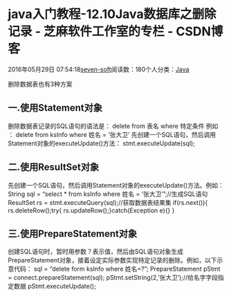 
# java入门教程-12.10Java数据库之删除记录 -  芝麻软件工作室的专栏 - CSDN博客


2016年05月29日 07:54:18[seven-soft](https://me.csdn.net/softn)阅读数：180个人分类：[Java																](https://blog.csdn.net/softn/article/category/6242590)



删除数据表也有3种方案
## 一.使用Statement对象
删除数据表记录的SQL语句的语法是：
delete from 表名 where 特定条件
例如 ：
delete from ksInfo where 姓名 = ‘张大卫’
先创建一个SQL语句，然后调用Statement对象的executeUpdate()方法：
stmt.executeUpdate(sql);
## 二.使用ResultSet对象
先创建一个SQL语句，然后调用Statement对象的executeUpdate()方法。例如：
String sql = “select * from ksInfo where 姓名 = ‘张大卫’”;//生成SQL语句
ResultSet rs = stmt.executeQuery(sql);//获取数据表结果集
if(rs.next()){
rs.deleteRow();try{ rs.updateRow();}catch(Exception e){}
}
## 三.使用PrepareStatement对象
创建SQL语句时，暂时用参数？表示值，然后由SQL语句对象生成PrepareStatement对象，接着设定实际参数实现特定记录的删除。例如，以下示意代码：
sql = “delete form ksInfo where 姓名=?”;
PrepareStatement pStmt = connect.prepareStatement(sql);
pStmt.setString(2,’张大卫’);//给名字字段指定数据
pStmt.executeUpdate();

